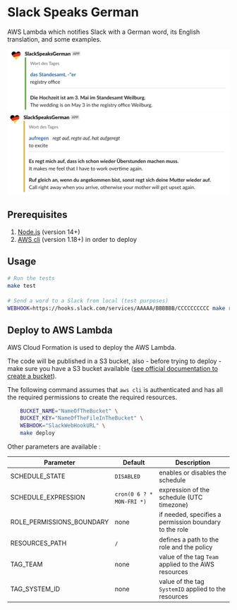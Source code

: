 # Slack Speaks German

AWS Lambda which notifies Slack with a German word, its English translation, and some examples.

![Image](./assets/readme-example-noun-neutral.png)
![Image](./assets/readme-example-verb.png)

## Prerequisites

1. [Node.js](https://nodejs.org/en/) (version 14+)
1. [AWS cli](https://aws.amazon.com/cli/) (version 1.18+) in order to deploy

## Usage

```bash
# Run the tests
make test

# Send a word to a Slack from local (test purposes)
WEBHOOK=https://hooks.slack.com/services/AAAAA/BBBBBB/CCCCCCCCCC make run
```

## Deploy to AWS Lambda

AWS Cloud Formation is used to deploy the AWS Lambda.

The code will be published in a S3 bucket, also - before trying to deploy - make sure you have a S3 bucket available ([see official documentation to create a bucket](https://docs.aws.amazon.com/AmazonS3/latest/userguide/create-bucket-overview.html)).

The following command assumes that `aws cli` is authenticated and has all the required permissions to create the required resources.

```bash
    BUCKET_NAME="NameOfTheBucket" \
    BUCKET_KEY="NameOfTheFileInTheBucket" \
    WEBHOOK="SlackWebHookURL" \
    make deploy
```

Other parameters are available :

|Parameter|Default|Description|
|-|-|-|
SCHEDULE_STATE|`DISABLED`|enables or disables the schedule|
|SCHEDULE_EXPRESSION|`cron(0 6 ? * MON-FRI *)`|expression of the schedule (UTC timezone)|
|ROLE_PERMISSIONS_BOUNDARY|none|if needed, specifies a permission boundary to the role|
|RESOURCES_PATH|`/`|defines a path to the role and the policy|
|TAG_TEAM|none|value of the tag `Team` applied to the AWS resources|
|TAG_SYSTEM_ID|none| value of the tag `SystemID` applied to the resources|
